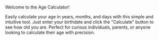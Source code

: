 Welcome to the Age Calculator!

Easily calculate your age in years, months, and days with this simple and intuitive tool. Just enter your birthdate and click the "Calculate" button to see how old you are. Perfect for curious individuals, parents, or anyone looking to calculate their age with precision.
